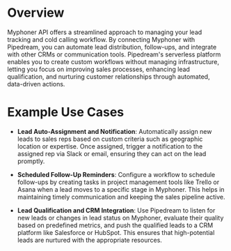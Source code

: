 # Overview

Myphoner API offers a streamlined approach to managing your lead tracking and cold calling workflow. By connecting Myphoner with Pipedream, you can automate lead distribution, follow-ups, and integrate with other CRMs or communication tools. Pipedream's serverless platform enables you to create custom workflows without managing infrastructure, letting you focus on improving sales processes, enhancing lead qualification, and nurturing customer relationships through automated, data-driven actions.

# Example Use Cases

- **Lead Auto-Assignment and Notification**: Automatically assign new leads to sales reps based on custom criteria such as geographic location or expertise. Once assigned, trigger a notification to the assigned rep via Slack or email, ensuring they can act on the lead promptly.

- **Scheduled Follow-Up Reminders**: Configure a workflow to schedule follow-ups by creating tasks in project management tools like Trello or Asana when a lead moves to a specific stage in Myphoner. This helps in maintaining timely communication and keeping the sales pipeline active.

- **Lead Qualification and CRM Integration**: Use Pipedream to listen for new leads or changes in lead status on Myphoner, evaluate their quality based on predefined metrics, and push the qualified leads to a CRM platform like Salesforce or HubSpot. This ensures that high-potential leads are nurtured with the appropriate resources.
